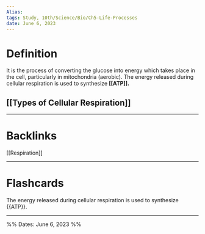 ```yaml
---
Alias:
tags: Study, 10th/Science/Bio/Ch5-Life-Processes
date: June 6, 2023
---
```

# Definition
It is the process of converting the glucose into energy which takes place in the cell, particularly in mitochondria (aerobic).
The energy released during cellular respiration is used to synthesize **[[ATP]].**

## [[Types of Cellular Respiration]]

---
# Backlinks
[[Respiration]]

---
# Flashcards
The energy released during cellular respiration is used to synthesize {{ATP}}.
<!--SR:!2025-12-04,666,300-->

---

%%
Dates: June 6, 2023
%%